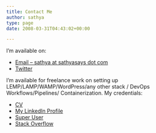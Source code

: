 ```yaml
---
title: Contact Me
author: sathya
type: page
date: 2008-03-31T04:43:02+00:00

---
```

I&#8217;m available on:

  * <a href="mailto:sathya@sathyasays.com" target="_blank" rel="noopener">Email &#8211; sathya at sathyasays dot com</a>
  * <a href="https://www.twitter.com/sathyabhat/" target="_blank" rel="noopener">Twitter</a>

I&#8217;m available for freelance work on setting up LEMP/LAMP/WAMP/WordPress/any other stack / DevOps Workflows/Pipelines/ Containerization. My credentials:

  * [CV][1]
  * <a href="https://www.linkedin.com/in/sathyabhat" target="_blank" rel="noopener">My LinkedIn Profile</a>
  * <a href="https://superuser.com/users/4377/sathya" target="_blank" rel="noopener">Super User</a>
  * <a href="https://stackoverflow.com/users/92837/sathya" target="_blank" rel="noopener">Stack Overflow</a>

 [1]: https://visualcv.com/sathya-bhat